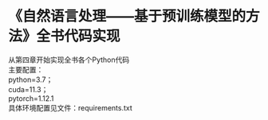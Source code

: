 # 《自然语言处理——基于预训练模型的方法》全书代码实现
  从第四章开始实现全书各个Python代码<br>
  主要配置：<br>
  python=3.7；<br>
  cuda=11.3；<br>
  pytorch=1.12.1<br>
  具体环境配置见文件：requirements.txt
  
